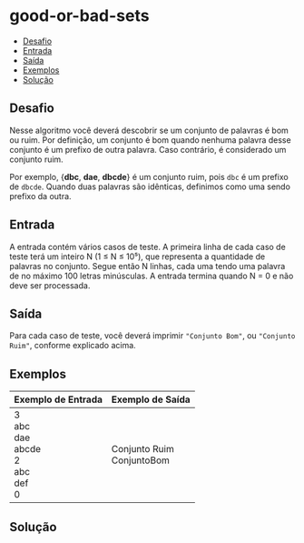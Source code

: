 # good-or-bad-sets

- [Desafio](#desafio)
- [Entrada](#entrada)
- [Saída](#saída)
- [Exemplos](#exemplos)
- [Solução](#solução)

## Desafio
Nesse algoritmo você deverá descobrir se um conjunto de palavras é bom ou ruim. 
Por definição, um conjunto é bom quando nenhuma palavra desse conjunto é um 
prefixo de outra palavra. Caso contrário, é considerado um conjunto ruim.

Por exemplo, {**dbc**, **dae**, **dbcde**} é um conjunto ruim, pois `dbc` é um 
prefixo de `dbcde`. Quando duas palavras são idênticas, definimos como uma sendo 
prefixo da outra.

## Entrada
A entrada contém vários casos de teste. A primeira linha de cada caso de teste 
terá um inteiro N (1 ≤ N ≤ 10⁵), que representa a quantidade de palavras no
conjunto. Segue então N linhas, cada uma tendo uma palavra de no máximo 100 letras
minúsculas. A entrada termina quando N = 0 e não deve ser processada.

## Saída 
Para cada caso de teste, você deverá imprimir `"Conjunto Bom"`, ou `"Conjunto Ruim"`, 
conforme explicado acima.

## Exemplos
| Exemplo de Entrada | Exemplo de Saída |
| ------------------ | ---------------- |
| 3<br>abc<br>dae<br>abcde<br>2<br>abc<br>def<br>0 | Conjunto Ruim<br>ConjuntoBom|

## Solução
